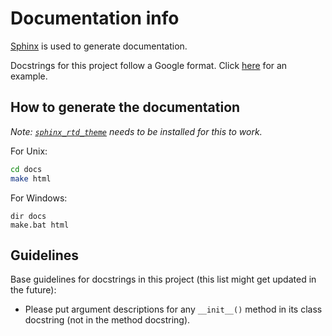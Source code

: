 # Documentation info

[Sphinx](https://www.sphinx-doc.org/en/master/usage/installation.html) 
is used to generate documentation.

Docstrings for this project follow a Google format. Click 
[here](https://sphinxcontrib-napoleon.readthedocs.io/en/latest/example_google.html)
for an example.

## How to generate the documentation

*Note: [`sphinx_rtd_theme`](https://github.com/readthedocs/sphinx_rtd_theme) 
needs to be installed for this to work.*

For Unix:
```bash
cd docs
make html
```

For Windows:
```commandline
dir docs
make.bat html
```

## Guidelines

Base guidelines for docstrings in this project (this list might get updated 
in the future):

- Please put argument descriptions for any `__init__()` method in its class docstring 
(not in the method docstring).
